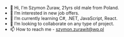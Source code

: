 - 👋 Hi, I'm Szymon Żuraw, 21yrs old male from Poland.
- 👀 I’m interested in new job offers.
- 🌱 I’m currently learning C#, .NET, JavaScript, React.
- 💞️ I’m looking to collaborate on any type of project.
- 📫 How to reach me - szymon.zurawit@wp.pl

<!---
SzymonCrane/SzymonCrane is a ✨ special ✨ repository because its `README.md` (this file) appears on your GitHub profile.
You can click the Preview link to take a look at your changes.
--->
